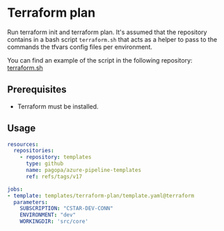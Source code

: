 # Terraform plan

Run terraform init and terraform plan.
It's assumed that the repository contains in a bash script `terraform.sh` that acts as a helper to pass to the commands the tfvars config files per environment.

You can find an example of the script in the following repository: [terraform.sh](https://github.com/pagopa/cstar-infrastructure/blob/main/src/terraform.sh)

## Prerequisites

- Terraform must be installed.

## Usage

```yaml
resources:
  repositories:
    - repository: templates
      type: github
      name: pagopa/azure-pipeline-templates
      ref: refs/tags/v17

jobs:
- template: templates/terraform-plan/template.yaml@terraform
  parameters:
    SUBSCRIPTION: "CSTAR-DEV-CONN"
    ENVIRONMENT: "dev"
    WORKINGDIR: 'src/core'
```

